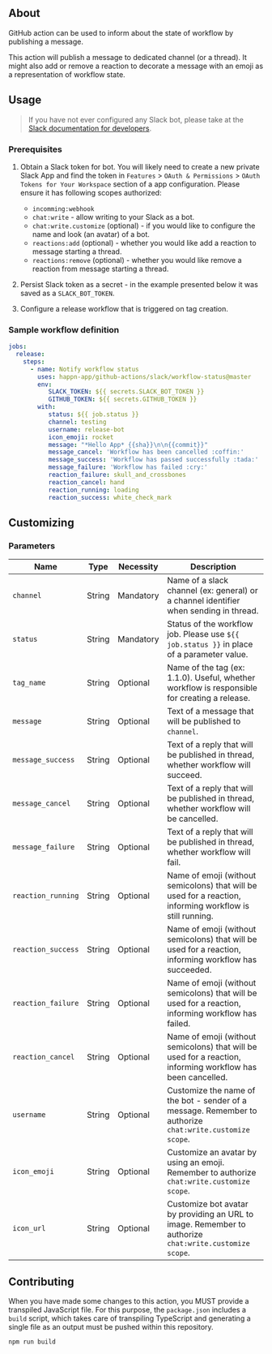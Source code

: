 ## About

GitHub action can be used to inform about the state of workflow by publishing a message.

This action will publish a message to dedicated channel (or a thread). It might also add or remove a
reaction to decorate a message with an emoji as a representation of workflow state.

## Usage

> If you have not ever configured any Slack bot, please take at the [Slack documentation for developers](https://api.slack.com/authentication/basics).

### Prerequisites

1. Obtain a Slack token for bot. You will likely need to create a new private Slack App and find the
   token in `Features` > `OAuth & Permissions` > `OAuth Tokens for Your Workspace` section of a app
   configuration. Please ensure it has following scopes authorized:

    * `incomming:webhook`
    * `chat:write` - allow writing to your Slack as a bot.
    * `chat:write.customize` (optional) - if you would like to configure the name and look (an
      avatar) of a bot.
    * `reactions:add` (optional) - whether you would like add a reaction to message starting a
      thread.
    * `reactions:remove` (optional) - whether you would like remove a reaction from message starting
      a thread.

2. Persist Slack token as a secret - in the example presented below it was saved as
   a `SLACK_BOT_TOKEN`.

3. Configure a release workflow that is triggered on tag creation.

### Sample workflow definition

```yaml
jobs:
  release:
    steps:
      - name: Notify workflow status
        uses: happn-app/github-actions/slack/workflow-status@master
        env:
           SLACK_TOKEN: ${{ secrets.SLACK_BOT_TOKEN }}
           GITHUB_TOKEN: ${{ secrets.GITHUB_TOKEN }}
        with:
           status: ${{ job.status }}
           channel: testing
           username: release-bot
           icon_emoji: rocket
           message: "*Hello App* {{sha}}\n\n{{commit}}"
           message_cancel: 'Workflow has been cancelled :coffin:'
           message_success: 'Workflow has passed successfully :tada:'
           message_failure: 'Workflow has failed :cry:'
           reaction_failure: skull_and_crossbones
           reaction_cancel: hand
           reaction_running: loading
           reaction_success: white_check_mark
```

## Customizing

### Parameters

| Name | Type | Necessity | Description |
| ---- | ---- | --------- | ----------- |
| `channel` | String | Mandatory | Name of a slack channel (ex: general) or a channel identifier when sending in thread. |
| `status` | String | Mandatory | Status of the workflow job. Please use `${{ job.status }}` in place of a parameter value. |
| `tag_name` | String | Optional | Name of the tag (ex: 1.1.0). Useful, whether workflow is responsible for creating a release. |
| `message` | String | Optional | Text of a message that will be published to `channel`. |
| `message_success` | String | Optional | Text of a reply that will be published in thread, whether workflow will succeed. |
| `message_cancel` | String | Optional | Text of a reply that will be published in thread, whether workflow will be cancelled. |
| `message_failure` | String | Optional | Text of a reply that will be published in thread, whether workflow will fail. |
| `reaction_running` | String | Optional | Name of emoji (without semicolons) that will be used for a reaction, informing workflow is still running. |
| `reaction_success` | String | Optional | Name of emoji (without semicolons) that will be used for a reaction, informing workflow has succeeded. |
| `reaction_failure` | String | Optional | Name of emoji (without semicolons) that will be used for a reaction, informing workflow has failed. |
| `reaction_cancel` | String | Optional | Name of emoji (without semicolons) that will be used for a reaction, informing workflow has been cancelled. |
| `username` | String | Optional | Customize the name of the bot - sender of a message. Remember to authorize `chat:write.customize scope`. |
| `icon_emoji` | String | Optional | Customize an avatar by using an emoji. Remember to authorize `chat:write.customize scope`. |
| `icon_url` | String | Optional | Customize bot avatar by providing an URL to image. Remember to authorize `chat:write.customize scope`. |

## Contributing

When you have made some changes to this action, you MUST provide a transpiled JavaScript file. For
this purpose, the `package.json` includes a `build` script, which takes care of transpiling
TypeScript and generating a single file as an output must be pushed within this repository.

```shell
npm run build
```
